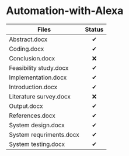 # Automation-with-Alexa
|Files         |Status            | 
| ------------- |:-------------:|
| Abstract.docx              | ✔ |
| Coding.docx                | ✔ |
| Conclusion.docx            | ❌|
| Feasibility study.docx     | ✔ |
| Implementation.docx        | ✔ |
| Introduction.docx          | ✔ |
| Literature survey.docx     | ❌|
| Output.docx                | ✔ |
| References.docx            | ✔ |
| System design.docx         | ✔ |
| System requriments.docx    | ✔ |
| System testing.docx        | ✔ |

